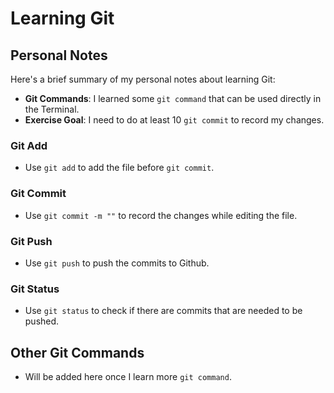 # Learning Git


## Personal Notes 

Here's a brief summary of my personal notes about learning Git:
- **Git Commands**: I learned some `git command` that can be used directly in the Terminal.
- **Exercise Goal**: I need to do at least 10 `git commit` to record my changes.

### Git Add
- Use `git add` to add the file before `git commit`.

### Git Commit
- Use `git commit -m ""` to record the changes while editing the file.

### Git Push
- Use `git push` to push the commits to Github.

### Git Status
- Use `git status` to check if there are commits that are needed to be pushed.


## Other Git Commands
- Will be added here once I learn more `git command`.





